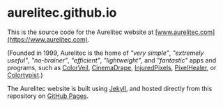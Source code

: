# aurelitec.github.io
This is the source code for the Aurelitec website at [www.aurelitec.com](https://www.aurelitec.com).

(Founded in 1999, Aurelitec is the home of *"very simple"*, *"extremely useful"*, *"no-brainer"*, *"efficient"*, *"lightweight"*, and *"fantastic"* apps and programs, such as [ColorVeil](https://www.aurelitec.com/colorveil/), [CinemaDrape](https://www.aurelitec.com/cinemadrape/), [InjuredPixels](https://www.aurelitec.com/injuredpixels/), [PixelHealer](https://www.aurelitec.com/pixelhealer/), or [Colortypist](https://www.aurelitec.com/colortypist/).)

The Aurelitec website is built using [Jekyll](https://jekyllrb.com/), and hosted directly from this repository on [GitHub Pages](https://pages.github.com/).
